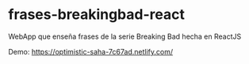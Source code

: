 # frases-breakingbad-react
WebApp que enseña frases de la serie Breaking Bad hecha en ReactJS


Demo:
https://optimistic-saha-7c67ad.netlify.com/
